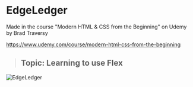 # EdgeLedger

Made in the course "Modern HTML & CSS from the Beginning" on Udemy by Brad Traversy

https://www.udemy.com/course/modern-html-css-from-the-beginning

> ## Topic: Learning to use Flex

![EdgeLedger](https://demo.archet.no/edgeledger/img/demo.png 'EdgeLedger')
